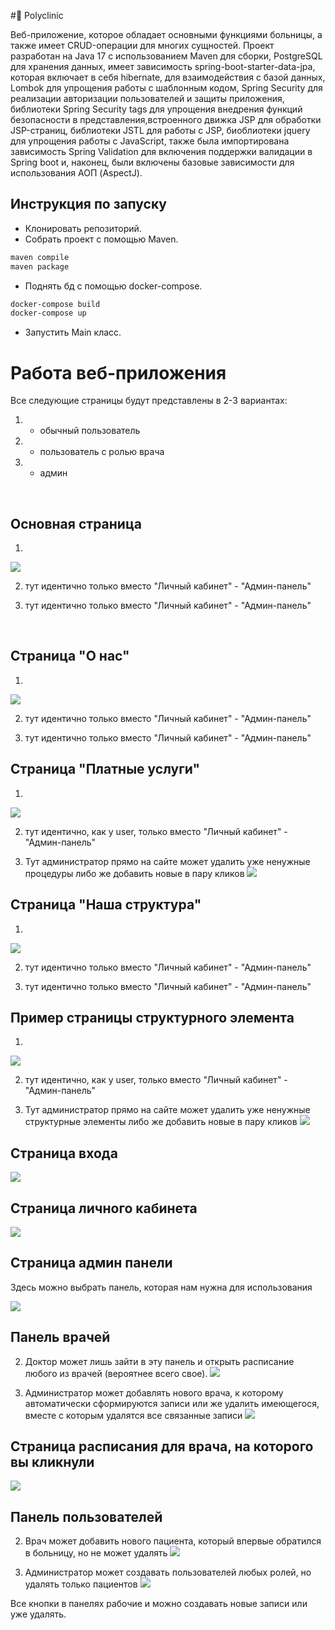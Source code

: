 #:hospital: Polyclinic

Веб-приложение, которое обладает основными функциями больницы, а также имеет CRUD-операции для многих сущностей.
Проект разработан на Java 17 с использованием Maven для сборки, PostgreSQL для хранения данных, 
имеет зависимость spring-boot-starter-data-jpa, которая включает в себя hibernate, для взаимодействия с базой данных,
Lombok для упрощения работы с шаблонным кодом, Spring Security для реализации авторизации пользователей и защиты приложения,
библиотеки Spring Security tags для упрощения внедрения функций безопасности в представления,встроенного движка JSP для обработки JSP-страниц,
библиотеки JSTL для работы с JSP, биоблиотеки jquery для упрощения работы с JavaScript, также была импортирована зависимость Spring Validation для
включения поддержки валидации в Spring boot и, наконец, были включены базовые зависимости для использования АОП (AspectJ).

## Инструкция по запуску
* Клонировать репозиторий.
* Собрать проект с помощью Maven.
```bash
maven compile
maven package
```
* Поднять бд с помощью docker-compose.
```bash
docker-compose build
docker-compose up
```
* Запустить Main класс.

# Работа веб-приложения

Все следующие страницы будут представлены в 2-3 вариантах: 
1) - обычный пользователь
2) - пользователь с ролью врача
3) - админ
     
<br>

## Основная страница
1)
![](src/main/resources/static/images/readme-images/home.png)

2) тут идентично только вместо "Личный кабинет" - "Админ-панель"
   
3) тут идентично только вместо "Личный кабинет" - "Админ-панель"
   
<br>

## Страница "О нас"
1)
![](src/main/resources/static/images/readme-images/about-us.png)

2) тут идентично только вместо "Личный кабинет" - "Админ-панель"
  
3) тут идентично только вместо "Личный кабинет" - "Админ-панель"


## Страница "Платные услуги"
1)
![](src/main/resources/static/images/readme-images/procedures-user.png)

2) тут идентично, как у user, только вместо "Личный кабинет" - "Админ-панель"
   
3) Тут администратор прямо на сайте может удалить уже ненужные процедуры либо же добавить новые в пару кликов
![](src/main/resources/static/images/readme-images/procedures-admin.png)


## Страница "Наша структура"
1)
![](src/main/resources/static/images/readme-images/structure.png)

2) тут идентично только вместо "Личный кабинет" - "Админ-панель"
   
3) тут идентично только вместо "Личный кабинет" - "Админ-панель"


## Пример страницы структурного элемента
1)
![](src/main/resources/static/images/readme-images/structure-element-user.png)

2) тут идентично, как у user, только вместо "Личный кабинет" - "Админ-панель"
   
3) Тут администратор прямо на сайте может удалить уже ненужные структурные элементы либо же добавить новые в пару кликов
![](src/main/resources/static/images/readme-images/structure-element-admin.png)


## Страница входа
  
![](src/main/resources/static/images/readme-images/login.png)


## Страница личного кабинета
  
![](src/main/resources/static/images/readme-images/personal-account.png)


## Страница админ панели
Здесь можно выбрать панель, которая нам нужна для использования

![](src/main/resources/static/images/readme-images/admin-panel.png)


## Панель врачей
  
2) Доктор может лишь зайти в эту панель и открыть расписание любого из врачей (вероятнее всего свое).
![](src/main/resources/static/images/readme-images/doctors-panel-doctor.png)

3) Администратор может добавлять нового врача, к которому автоматически сформируются записи или же удалить имеющегося, вместе с которым удалятся все связанные записи
![](src/main/resources/static/images/readme-images/doctors-panel-admin.png)


## Страница расписания для врача, на которого вы кликнули

![](src/main/resources/static/images/readme-images/appointments-today.png)


## Панель пользователей

2) Врач может добавить нового пациента, который впервые обратился в больницу, но не может удалять
![](src/main/resources/static/images/readme-images/users-panel-doctor.png)

3) Администратор может создавать пользователей любых ролей, но удалять только пациентов
![](src/main/resources/static/images/readme-images/users-panel-admin.png)

Все кнопки в панелях рабочие и можно создавать новые записи или уже удалять.

